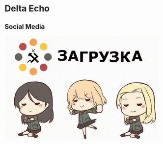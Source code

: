 # Delta Echo

## Social Media
<p align="center">
  <img src="https://github.com/Katyusha47/addons/blob/main/trast.gif" width="500" />
</p>

<!--[<img src='https://cdn.jsdelivr.net/npm/simple-icons@3.0.1/icons/github.svg' alt='github' height='40' align='center'>](https://github.com/Katyusha47)  [<img src='https://cdn.jsdelivr.net/npm/simple-icons@3.0.1/icons/facebook.svg' alt='facebook' height='40' align='center'>](https://www.facebook.com/100073110110500)  
-->
